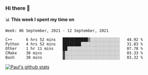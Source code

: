 ### Hi there 👋

📊 **This week I spent my time on**
<!--START_SECTION:waka-->
```text
Week: 06 September, 2021 - 12 September, 2021

C++      6 hrs 52 mins   ███████████▒░░░░░░░░░░░░░   44.92 % 
Python   4 hrs 52 mins   ████████░░░░░░░░░░░░░░░░░   31.83 % 
Other    1 hr 11 mins    ██░░░░░░░░░░░░░░░░░░░░░░░   07.78 % 
CMake    30 mins         ▓░░░░░░░░░░░░░░░░░░░░░░░░   03.33 % 
Bash     30 mins         ▓░░░░░░░░░░░░░░░░░░░░░░░░   03.32 % 
```
<!--END_SECTION:waka-->


[![Paul's github stats](https://github-readme-stats.vercel.app/api?username=mickeyouyou&theme=dracula&show_icons=true)](https://github.com/anuraghazra/github-readme-stats)

